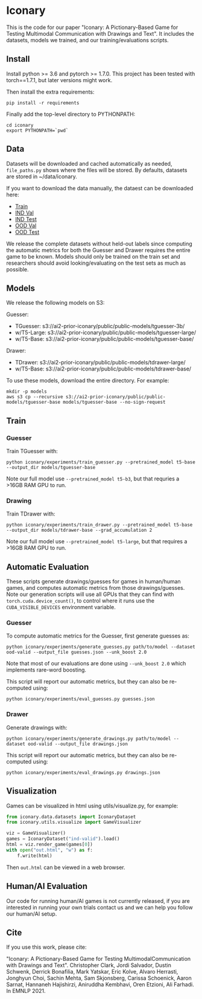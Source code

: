 # Iconary
This is the code for our paper
"Iconary: A Pictionary-Based Game for Testing Multimodal Communication with Drawings and Text".
It includes the datasets, models we trained, and our training/evaluations scripts.

## Install
Install python >= 3.6 and pytorch >= 1.7.0. This project has been tested with torch==1.7.1, but
later versions might work.

Then install the extra requirements:

`pip install -r requirements`

Finally add the top-level directory to PYTHONPATH:
```
cd iconary
export PYTHONPATH=`pwd`
```

## Data
Datasets will be downloaded and cached automatically as needed, `file_paths.py`
shows where the files will be stored. By defaults, datasets are stored in ~/data/iconary.

If you want to download the data manually, the dataest can be downloaded here:

- [Train](https://ai2-prior-iconary.s3.amazonaws.com/public/public-datasets/train.json)
- [IND Val](https://ai2-prior-iconary.s3.amazonaws.com/public/public-datasets/ind-valid.json)
- [IND Test](https://ai2-prior-iconary.s3.amazonaws.com/public/public-datasets/ind-test.json)
- [OOD Val](https://ai2-prior-iconary.s3.amazonaws.com/public/public-datasets/ood-valid.json)
- [OOD Test](https://ai2-prior-iconary.s3.amazonaws.com/public/public-datasets/ood-test.json)

We release the complete datasets without held-out labels since computing the automatic metrics for
both the Guesser and Drawer requires the entire game to be known. Models should only be trained on the train set
and researchers should avoid looking/evaluating on the test sets as much as possible.

## Models
We release the following models on S3:

Guesser:
- TGuesser: s3://ai2-prior-iconary/public/public-models/tguesser-3b/
- w/T5-Large: s3://ai2-prior-iconary/public/public-models/tguesser-large/
- w/T5-Base: s3://ai2-prior-iconary/public/public-models/tguesser-base/

Drawer:
- TDrawer: s3://ai2-prior-iconary/public/public-models/tdrawer-large/
- w/T5-Base: s3://ai2-prior-iconary/public/public-models/tdrawer-base/


To use these models, download the entire directory. For example:

```
mkdir -p models
aws s3 cp --recursive s3://ai2-prior-iconary/public/public-models/tguesser-base models/tguesser-base --no-sign-request
```

## Train
### Guesser

Train TGuesser with:

`python iconary/experiments/train_guesser.py --pretrained_model t5-base --output_dir models/tguesser-base`

Note our full model use `--pretrained_model t5-b3`, but that requries a >16GB RAM GPU to run.

### Drawing

Train TDrawer with:

`python iconary/experiments/train_drawer.py --pretrained_model t5-base --output_dir models/tdrawer-base --grad_accumulation 2`

Note our full model use `--pretrained_model t5-large`, but that requires a >16GB RAM GPU to run.


## Automatic Evaluation
These scripts generate drawings/guesses for games in human/human games, and computes
automatic metrics from those drawings/guesses.
Note our generation scripts will use all GPUs that they can find with `torch.cuda.device_count()`, to control where
it runs use the `CUDA_VISIBLE_DEVICES` environment variable.

### Guesser
To compute automatic metrics for the Guesser, first generate guesses as:

`python iconary/experiments/generate_guesses.py path/to/model --dataset ood-valid --output_file guesses.json --unk_boost 2.0`

Note that most of our evaluations are done using `--unk_boost 2.0` which implements rare-word boosting.

This script will report our automatic metrics, but they can also be re-computed using:

`python iconary/experiments/eval_guesses.py guesses.json`

### Drawer
Generate drawings with:

`python iconary/experiments/generate_drawings.py path/to/model --dataset ood-valid --output_file drawings.json`

This script will report our automatic metrics, but they can also be re-computed using:

`python iconary/experiments/eval_drawings.py drawings.json`


## Visualization
Games can be visualized in html using utils/visualize.py, for example:

```python
from iconary.data.datasets import IconaryDataset
from iconary.utils.visualize import GameVisualizer

viz = GameVisualizer()
games = IconaryDataset("ind-valid").load()
html = viz.render_game(games[0])
with open("out.html", "w") as f:
    f.write(html)
```

Then `out.html` can be viewed in a web browser.

## Human/AI Evaluation
Our code for running human/AI games is not currently released, if you are interested in running your own trials
contact us and we can help you follow our human/AI setup.

## Cite
If you use this work, please cite:

"Iconary: A Pictionary-Based Game for Testing MultimodalCommunication with Drawings and Text".
Christopher Clark, Jordi Salvador, Dustin Schwenk, Derrick Bonafilia, Mark Yatskar, Eric Kolve,
Alvaro Herrasti, Jonghyun Choi, Sachin Mehta, Sam Skjonsberg, Carissa Schoenick, Aaron Sarnat,
Hannaneh Hajishirzi, Aniruddha Kembhavi, Oren Etzioni, Ali Farhadi. In EMNLP 2021.
